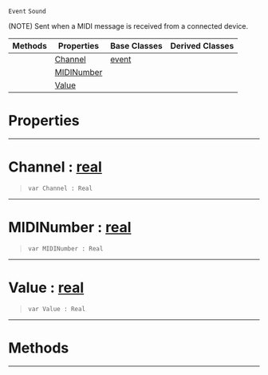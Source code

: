  `Event` `Sound`



(NOTE) Sent when a MIDI message is received from a connected device.

|Methods|Properties|Base Classes|Derived Classes|
|---|---|---|---|
| |[ Channel](https://github.com/ZilchEngine/ZilchDocs/blob/master/code_reference/class_reference/midievent.markdown#channel-zero-engine-docu)|[event](https://github.com/ZilchEngine/ZilchDocs/blob/master/code_reference/class_reference/event.markdown)| |
| |[ MIDINumber](https://github.com/ZilchEngine/ZilchDocs/blob/master/code_reference/class_reference/midievent.markdown#midinumber-zero-engine-d)| | |
| |[ Value](https://github.com/ZilchEngine/ZilchDocs/blob/master/code_reference/class_reference/midievent.markdown#value-zero-engine-docume)| | |


 #  Properties


---  
 #  Channel : [real](https://github.com/ZilchEngine/ZilchDocs/blob/master/code_reference/nada_base_types/real.markdown)

> 
> ``` lang=cpp, name=Nada
> var Channel : Real


---  
 #  MIDINumber : [real](https://github.com/ZilchEngine/ZilchDocs/blob/master/code_reference/nada_base_types/real.markdown)

> 
> ``` lang=cpp, name=Nada
> var MIDINumber : Real


---  
 #  Value : [real](https://github.com/ZilchEngine/ZilchDocs/blob/master/code_reference/nada_base_types/real.markdown)

> 
> ``` lang=cpp, name=Nada
> var Value : Real


---  
 #  Methods


---  
 

 